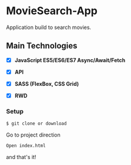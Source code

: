 # MovieSearch-App

Application build to search movies.

## Main Technologies

* [x] **JavaScript ES5/ES6/ES7 Async/Await/Fetch**
* [x] **API**
* [x] **SASS (FlexBox, CSS Grid)**
* [x] **RWD**



### Setup

```bash
$ git clone or download
```

Go to project direction



```bash
Open index.html
```


and that's it!
